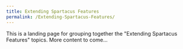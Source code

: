 ```yaml
---
title: Extending Spartacus Features
permalink: /Extending-Spartacus-Features/
---
```


This is a landing page for grouping together the "Extending Spartacus Features" topics. More content to come...
